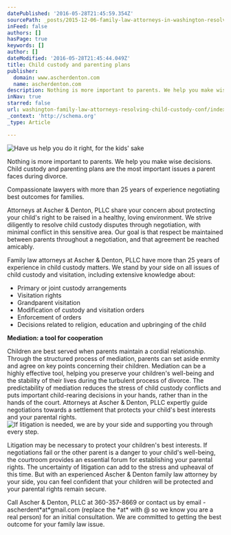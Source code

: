 ```yaml
---
datePublished: '2016-05-28T21:45:59.354Z'
sourcePath: _posts/2015-12-06-family-law-attorneys-in-washington-resolve-child-custody-con.md
inFeed: false
authors: []
hasPage: true
keywords: []
author: []
dateModified: '2016-05-28T21:45:44.049Z'
title: Child custody and parenting plans
publisher:
  domain: www.ascherdenton.com
  name: ascherdenton.com
description: Nothing is more important to parents. We help you make wise decisions. Child custody and parenting plans are the most important issues a parent faces during divorce.
inNav: true
starred: false
url: washington-family-law-attorneys-resolving-child-custody-conf/index.html
_context: 'http://schema.org'
_type: Article

---
```

![Have us help you do it right, for the kids' sake](https://the-grid-user-content.s3-us-west-2.amazonaws.com/e02cb4b2-454d-49bc-bb1d-9b608c003848.jpg)

Nothing is more important to parents. We help you make wise decisions. Child custody and parenting plans are the most important issues a parent faces during divorce.

Compassionate lawyers with more than 25 years of experience negotiating best outcomes for families.

Attorneys at Ascher & Denton, PLLC share your concern about protecting your child's right to be raised in a healthy, loving environment. We strive diligently to resolve child custody disputes through negotiation, with minimal conflict in this sensitive area. Our goal is that respect be maintained between parents throughout a negotiation, and that agreement be reached amicably.

Family law attorneys at Ascher & Denton, PLLC have more than 25 years of experience in child custody matters. We stand by your side on all issues of child custody and visitation, including extensive knowledge about:

* Primary or joint custody arrangements
* Visitation rights
* Grandparent visitation
* Modification of custody and visitation orders
* Enforcement of orders
* Decisions related to religion, education and upbringing of the child

**Mediation: a tool for cooperation**

Children are best served when parents maintain a cordial relationship. Through the structured process of mediation, parents can set aside enmity and agree on key points concerning their children. Mediation can be a highly effective tool, helping you preserve your children's well-being and the stability of their lives during the turbulent process of divorce. The predictability of mediation reduces the stress of child custody conflicts and puts important child-rearing decisions in your hands, rather than in the hands of the court. Attorneys at Ascher & Denton, PLLC expertly guide negotiations towards a settlement that protects your child's best interests and your parental rights.
![If litigation is needed, we are by your side and supporting you through every step.](https://s3-us-west-2.amazonaws.com/the-grid-img/p/3f42df9b994b42d6a51ca5793aec36903109f5e5.jpg)

Litigation may be necessary to protect your children's best interests. If negotiations fail or the other parent is a danger to your child's well-being, the courtroom provides an essential forum for establishing your parental rights. The uncertainty of litigation can add to the stress and upheaval of this time. But with an experienced Ascher & Denton family law attorney by your side, you can feel confident that your children will be protected and your parental rights remain secure.

Call Ascher & Denton, PLLC at 360-357-8669 or contact us by email -ascherdent\*at\*gmail.com (replace the \*at\* with @ so we know you are a real person) for an initial consultation. We are committed to getting the best outcome for your family law issue.